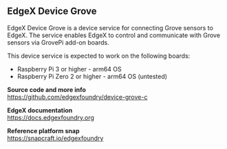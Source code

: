 EdgeX Device Grove
---
EdgeX Device Grove is a device service for connecting Grove sensors to EdgeX.
The service enables EdgeX to control and communicate with Grove sensors via GrovePi add-on boards.

This device service is expected to work on the following boards:
* Raspberry Pi 3 or higher - arm64 OS
* Raspberry Pi Zero 2 or higher - arm64 OS (untested)

**Source code and more info**  
https://github.com/edgexfoundry/device-grove-c

**EdgeX documentation**  
https://docs.edgexfoundry.org

**Reference platform snap**  
https://snapcraft.io/edgexfoundry